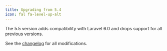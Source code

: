 ```yaml
---
title: Upgrading from 5.4
icon: fal fa-level-up-alt
---
```

The 5.5 version adds compatibility with Laravel 6.0 and drops support for all previous versions.

See the [changelog](https://github.com/tenancy/multi-tenant/blob/5.x/changelog.md) for
all modifications.
